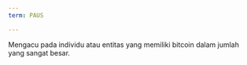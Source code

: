 ```yaml
---
term: PAUS

---
```

Mengacu pada individu atau entitas yang memiliki bitcoin dalam jumlah yang sangat besar.